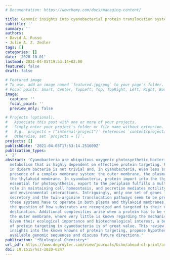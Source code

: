 ```yaml
---
# Documentation: https://wowchemy.com/docs/managing-content/

title: Genomic insights into cyanobacterial protein translocation systems
subtitle: ''
summary: ''
authors:
- David A. Russo
- Julie A. Z. Zedler
tags: []
categories: []
date: '2020-10-01'
lastmod: 2021-04-05T19:53:14+02:00
featured: false
draft: false

# Featured image
# To use, add an image named `featured.jpg/png` to your page's folder.
# Focal points: Smart, Center, TopLeft, Top, TopRight, Left, Right, BottomLeft, Bottom, BottomRight.
image:
  caption: ''
  focal_point: ''
  preview_only: false

# Projects (optional).
#   Associate this post with one or more of your projects.
#   Simply enter your project's folder or file name without extension.
#   E.g. `projects = ["internal-project"]` references `content/project/deep-learning/index.md`.
#   Otherwise, set `projects = []`.
projects: []
publishDate: '2021-04-05T17:53:14.251609Z'
publication_types:
- '2'
abstract: 'Cyanobacteria are ubiquitous oxygenic photosynthetic bacteria with a versatile
  metabolism that is highly dependent on effective protein targeting. Protein sorting
  in diderm bacteria is not trivial and, in cyanobacteria, even less so due to the
  presence of a complex membrane system: the outer membrane, the plasma membrane and
  the thylakoid membrane. In cyanobacteria, protein import into the thylakoids is
  essential for photosynthesis, export to the periplasm fulfills a multifunctional
  role in maintaining cell homeostasis, and secretion mediates motility, DNA uptake
  and environmental interactions. Intriguingly, only one set of genes for the general
  secretory and the twin-arginine translocation pathways seem to be present. However,
  these systems have to operate in both plasma and thylakoid membranes. This raises
  the question of how substrates are recognized and targeted to their correct, final
  destination. Additional complexities arise when a protein has to be secreted across
  the outer membrane, where very little is known regarding the mechanisms involved.
  Given their ecological importance and biotechnological interest, a better understanding
  of protein targeting in cyanobacteria is of great value. This review will provide
  insights into the known knowns of protein targeting, propose hypotheses based on
  available genomic sequences and discuss future directions.'
publication: '*Biological Chemistry*'
url_pdf: https://www.degruyter.com/view/journals/bchm/ahead-of-print/article-10.1515-hsz-2020-0247/article-10.1515-hsz-2020-0247.xml
doi: 10.1515/hsz-2020-0247
---
```

